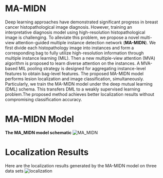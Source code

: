# MA-MIDN

Deep learning approaches have demonstrated significant progress in breast cancer histopathological image diagnosis. However, training an interpretative diagnosis model using high-resolution histopathological image is challenging. To alleviate this problem, we propose a novel multi-view attention-guided multiple instance detection network (**MA-MIDN**). We first divide each histopathology image into instances and form a corresponding bag to fully utilize high-resolution information through multiple instance learning (MIL). Then a new multiple-view attention (MVA) algorithm is proposed to learn diverse attention on the instances. A MVA-based MIL pooling strategy is designed for aggregating instance-level features to obtain bag-level features. The proposed MA-MIDN model performs lesion localization and image classification, simultaneously. Particularly, we train the MA-MIDN model under the deep mutual learning (DML) schema. This transfers DML to a weakly supervised learning problem.The proposed method achieves better localization results without compromising classification accuracy.

# MA-MIDN Model
**The MA_MIDN model schematic**
![MA_MIDN](https://i.loli.net/2021/04/26/ifBePrOJHXxczpR.png)

# Localization Results
Here are the localization results generated by the MA-MIDN model on three data sets
![localization](https://i.loli.net/2021/04/26/QcBrnUohlLdqEvH.png)
